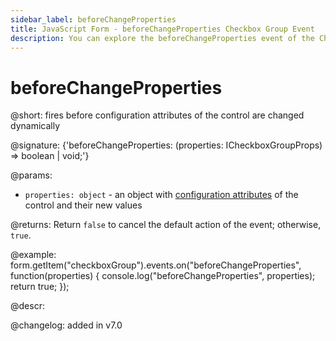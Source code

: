 ```yaml
---
sidebar_label: beforeChangeProperties
title: JavaScript Form - beforeChangeProperties Checkbox Group Event 
description: You can explore the beforeChangeProperties event of the Checkbox Group control of Form in the documentation of the DHTMLX JavaScript UI library. Browse developer guides and API reference, try out code examples and live demos, and download a free 30-day evaluation version of DHTMLX Suite.
---
```


# beforeChangeProperties

@short: fires before configuration attributes of the control are changed dynamically

@signature: {'beforeChangeProperties: (properties: ICheckboxGroupProps) => boolean | void;'}

@params:
- `properties: object` - an object with [configuration attributes](form/api/checkbox_group/checkboxgroup_setproperties_method.md) of the control and their new values

@returns:
Return `false` to cancel the default action of the event; otherwise, `true`.

@example:
form.getItem("checkboxGroup").events.on("beforeChangeProperties", function(properties) {
    console.log("beforeChangeProperties", properties);
    return true;
});

@descr:

@changelog: added in v7.0

[comment]: # (@relatedapi: form/api/checkbox_group/checkboxgroup_setproperties_method.md)
